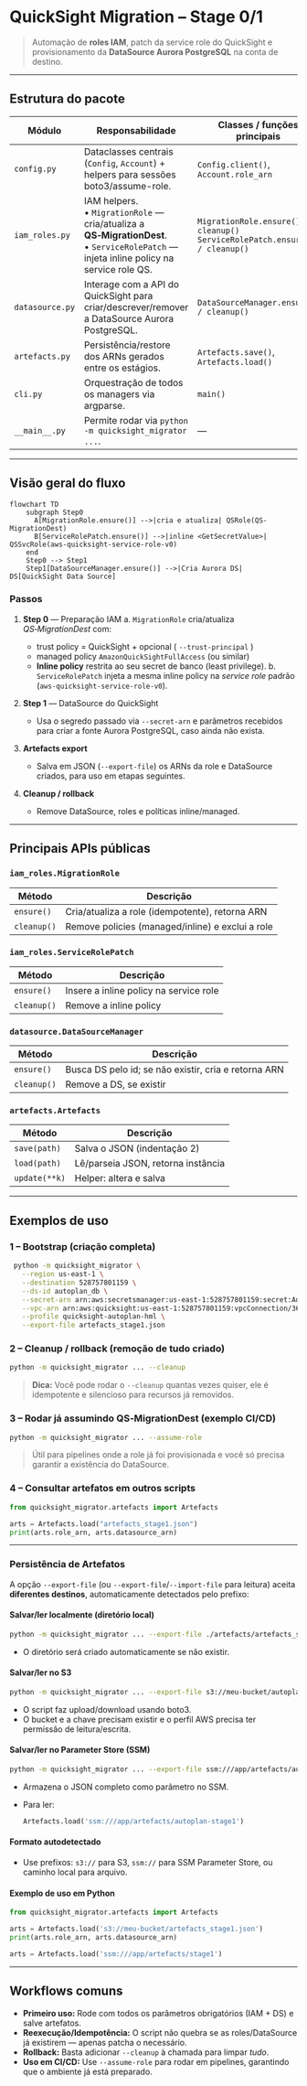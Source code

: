 # QuickSight Migration – Stage 0/1

> Automação de **roles IAM**, patch da service role do QuickSight e provisionamento da **DataSource Aurora PostgreSQL** na conta de destino.

---

## Estrutura do pacote

| Módulo          | Responsabilidade                                                                                                                             | Classes / funções principais                                                    |
| --------------- | -------------------------------------------------------------------------------------------------------------------------------------------- | ------------------------------------------------------------------------------- |
| `config.py`     | Dataclasses centrais (`Config`, `Account`) + helpers para sessões boto3/assume-role.                                                         | `Config.client()`, `Account.role_arn`                                           |
| `iam_roles.py`  | IAM helpers.<br>• `MigrationRole` — cria/atualiza a **QS‑MigrationDest**.<br>• `ServiceRolePatch` — injeta inline policy na service role QS. | `MigrationRole.ensure() / cleanup()`<br>`ServiceRolePatch.ensure() / cleanup()` |
| `datasource.py` | Interage com a API do QuickSight para criar/descrever/remover a DataSource Aurora PostgreSQL.                                                | `DataSourceManager.ensure() / cleanup()`                                        |
| `artefacts.py`  | Persistência/restore dos ARNs gerados entre os estágios.                                                                                     | `Artefacts.save()`, `Artefacts.load()`                                          |
| `cli.py`        | Orquestração de todos os managers via argparse.                                                                                              | `main()`                                                                        |
| `__main__.py`   | Permite rodar via `python -m quicksight_migrator ...`.                                                                                       | —                                                                               |

---

## Visão geral do fluxo

```mermaid
flowchart TD
    subgraph Step0
      A[MigrationRole.ensure()] -->|cria e atualiza| QSRole(QS-MigrationDest)
      B[ServiceRolePatch.ensure()] -->|inline <GetSecretValue>| QSSvcRole(aws-quicksight-service-role-v0)
    end
    Step0 --> Step1
    Step1[DataSourceManager.ensure()] -->|Cria Aurora DS| DS[QuickSight Data Source]
```

### Passos

1. **Step 0** — Preparação IAM
   a. `MigrationRole` cria/atualiza _QS‑MigrationDest_ com:

   - trust policy = QuickSight + opcional ( `--trust-principal` )
   - managed policy `AmazonQuickSightFullAccess` (ou similar)
   - **Inline policy** restrita ao seu secret de banco (least privilege).
     b. `ServiceRolePatch` injeta a mesma inline policy na _service role_ padrão (`aws-quicksight-service-role-v0`).

2. **Step 1** — DataSource do QuickSight

   - Usa o segredo passado via `--secret-arn` e parâmetros recebidos para criar a fonte Aurora PostgreSQL, caso ainda não exista.

3. **Artefacts export**

   - Salva em JSON (`--export-file`) os ARNs da role e DataSource criados, para uso em etapas seguintes.

4. **Cleanup / rollback**

   - Remove DataSource, roles e políticas inline/managed.

---

## Principais APIs públicas

### `iam_roles.MigrationRole`

| Método      | Descrição                                        |
| ----------- | ------------------------------------------------ |
| `ensure()`  | Cria/atualiza a role (idempotente), retorna ARN  |
| `cleanup()` | Remove policies (managed/inline) e exclui a role |

### `iam_roles.ServiceRolePatch`

| Método      | Descrição                              |
| ----------- | -------------------------------------- |
| `ensure()`  | Insere a inline policy na service role |
| `cleanup()` | Remove a inline policy                 |

### `datasource.DataSourceManager`

| Método      | Descrição                                            |
| ----------- | ---------------------------------------------------- |
| `ensure()`  | Busca DS pelo id; se não existir, cria e retorna ARN |
| `cleanup()` | Remove a DS, se existir                              |

### `artefacts.Artefacts`

| Método        | Descrição                          |
| ------------- | ---------------------------------- |
| `save(path)`  | Salva o JSON (indentação 2)        |
| `load(path)`  | Lê/parseia JSON, retorna instância |
| `update(**k)` | Helper: altera e salva             |

---

## Exemplos de uso

### 1 – Bootstrap (criação completa)

```bash
 python -m quicksight_migrator \
   --region us-east-1 \
   --destination 528757801159 \
   --ds-id autoplan_db \
   --secret-arn arn:aws:secretsmanager:us-east-1:528757801159:secret:AuroraV2DBCredentials-x3dXqE \
   --vpc-arn arn:aws:quicksight:us-east-1:528757801159:vpcConnection/367359c6-ede2-4122-b295-d94dd651930c \
   --profile quicksight-autoplan-hml \
   --export-file artefacts_stage1.json

```

### 2 – Cleanup / rollback (remoção de tudo criado)

```bash
python -m quicksight_migrator ... --cleanup
```

> **Dica:** Você pode rodar o `--cleanup` quantas vezes quiser, ele é idempotente e silencioso para recursos já removidos.

### 3 – Rodar já assumindo QS‑MigrationDest (exemplo CI/CD)

```bash
python -m quicksight_migrator ... --assume-role
```

> Útil para pipelines onde a role já foi provisionada e você só precisa garantir a existência do DataSource.

### 4 – Consultar artefatos em outros scripts

```python
from quicksight_migrator.artefacts import Artefacts

arts = Artefacts.load("artefacts_stage1.json")
print(arts.role_arn, arts.datasource_arn)
```

---

### Persistência de Artefatos

A opção `--export-file` (ou `--export-file`/`--import-file` para leitura) aceita **diferentes destinos**, automaticamente detectados pelo prefixo:

#### **Salvar/ler localmente (diretório local)**

```bash
python -m quicksight_migrator ... --export-file ./artefacts/artefacts_stage1.json
```

- O diretório será criado automaticamente se não existir.

#### **Salvar/ler no S3**

```bash
python -m quicksight_migrator ... --export-file s3://meu-bucket/autoplan/artefacts_stage1.json
```

- O script faz upload/download usando boto3.
- O bucket e a chave precisam existir e o perfil AWS precisa ter permissão de leitura/escrita.

#### **Salvar/ler no Parameter Store (SSM)**

```bash
python -m quicksight_migrator ... --export-file ssm:///app/artefacts/autoplan-stage1
```

- Armazena o JSON completo como parâmetro no SSM.
- Para ler:

  ```python
  Artefacts.load('ssm:///app/artefacts/autoplan-stage1')
  ```

#### **Formato autodetectado**

- Use prefixos: `s3://` para S3, `ssm://` para SSM Parameter Store, ou caminho local para arquivo.

#### **Exemplo de uso em Python**

```python
from quicksight_migrator.artefacts import Artefacts

arts = Artefacts.load('s3://meu-bucket/artefacts_stage1.json')
print(arts.role_arn, arts.datasource_arn)

arts = Artefacts.load('ssm:///app/artefacts/stage1')
```

---

## Workflows comuns

- **Primeiro uso:**
  Rode com todos os parâmetros obrigatórios (IAM + DS) e salve artefatos.
- **Reexecução/Idempotência:**
  O script não quebra se as roles/DataSource já existirem — apenas patcha o necessário.
- **Rollback:**
  Basta adicionar `--cleanup` à chamada para limpar _tudo_.
- **Uso em CI/CD:**
  Use `--assume-role` para rodar em pipelines, garantindo que o ambiente já está preparado.
